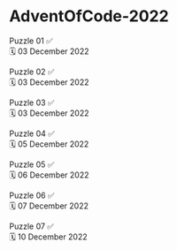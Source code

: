 # AdventOfCode-2022

Puzzle 01 ✅  
🗓️ 03 December 2022

Puzzle 02 ✅  
🗓️ 03 December 2022

Puzzle 03 ✅  
🗓️ 03 December 2022

Puzzle 04 ✅  
🗓️ 05 December 2022

Puzzle 05 ✅  
🗓️ 06 December 2022

Puzzle 06 ✅  
🗓️ 07 December 2022

Puzzle 07 ✅  
🗓️ 10 December 2022

